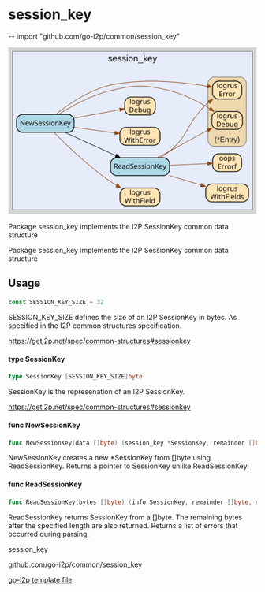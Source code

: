 # session_key
--
    import "github.com/go-i2p/common/session_key"

![session_key.svg](session_key.svg)

Package session_key implements the I2P SessionKey common data structure

Package session_key implements the I2P SessionKey common data structure

## Usage

```go
const SESSION_KEY_SIZE = 32
```
SESSION_KEY_SIZE defines the size of an I2P SessionKey in bytes. As specified in
the I2P common structures specification.

https://geti2p.net/spec/common-structures#sessionkey

#### type SessionKey

```go
type SessionKey [SESSION_KEY_SIZE]byte
```

SessionKey is the represenation of an I2P SessionKey.

https://geti2p.net/spec/common-structures#sessionkey

#### func  NewSessionKey

```go
func NewSessionKey(data []byte) (session_key *SessionKey, remainder []byte, err error)
```
NewSessionKey creates a new *SessionKey from []byte using ReadSessionKey.
Returns a pointer to SessionKey unlike ReadSessionKey.

#### func  ReadSessionKey

```go
func ReadSessionKey(bytes []byte) (info SessionKey, remainder []byte, err error)
```
ReadSessionKey returns SessionKey from a []byte. The remaining bytes after the
specified length are also returned. Returns a list of errors that occurred
during parsing.



session_key 

github.com/go-i2p/common/session_key

[go-i2p template file](/template.md)
